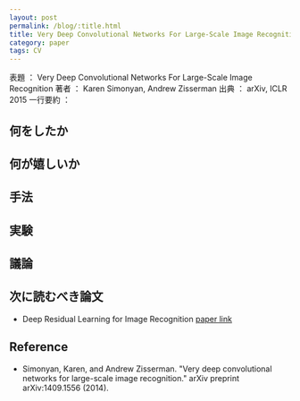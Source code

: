 ```yaml
---
layout: post
permalink: /blog/:title.html
title: Very Deep Convolutional Networks For Large-Scale Image Recognition
category: paper
tags: CV
---
```

表題 ： Very Deep Convolutional Networks For Large-Scale Image Recognition
著者 ： Karen Simonyan, Andrew Zisserman
出典 ： arXiv, ICLR 2015
一行要約 ： 
<!--more -->

## 何をしたか

## 何が嬉しいか

## 手法

## 実験

## 議論

## 次に読むべき論文
* Deep Residual Learning for Image Recognition [paper link](https://arxiv.org/abs/1512.03385)

## Reference
* Simonyan, Karen, and Andrew Zisserman. "Very deep convolutional networks for large-scale image recognition." arXiv preprint arXiv:1409.1556 (2014).